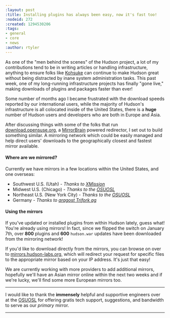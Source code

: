 ```yaml
---
:layout: post
:title: Installing plugins has always been easy, now it's fast too!
:nodeid: 272
:created: 1294530206
:tags:
- general
- core
- news
:author: rtyler
---
```

As one of the "men behind the scenes" of the Hudson project, a lot of my contributions tend to be in writing articles or handling infrastructure, anything to ensure folks like [Kohsuke](https://twitter.com/kohsukekawa) can continue to make Hudson great without being distracted by inane system administration tasks. This past week, one of my long-running infrastructure projects has finally "gone live," making downloads of plugins and packages faster than ever!

Some number of months ago I became frustrated with the download speeds reported by our international users, while the majority of Hudson's infrastructure is all colocated inside of the United States, there is a **huge** number of Hudson users and developers who are both in Europe and Asia.

After discussing things with some of the folks that run [download.opensuse.org](https://download.opensuse.org), a [MirrorBrain](https://mirrorbrain.org) powered redirector, I set out to build something similar. A mirroring network which could be easily managed and help direct users' downloads to the geographically closest and fastest mirror available.


#### Where are we mirrored?

Currently we have mirrors in a few locations within the United States, and one overseas:

  * Southwest U.S. (Utah) - *Thanks to [XMission](https://www.xmission.com)*
  * Midwest U.S. (Chicago) - *Thanks to the [OSUOSL](https://www.osuosl.org)*
  * Northeast U.S. (New York City) - *Thanks to the [OSUOSL](https://www.osuosl.org)*
  * Germany - *Thanks to [aragost Trifork ag](https://www.aragost.com/)*

#### Using the mirrors

If you've updated or installed plugins from within Hudson lately, guess what! You're already using mirrors! In fact, since we flipped the switch on January 7th, over **800** plugins and **600** `hudson.war` updates have been downloaded from the mirroring network!
<!--break-->
If you'd like to download directly from the mirrors, you can browse on over to [mirrors.hudson-labs.org](https://mirrors.hudson-labs.org), which will redirect your request for specific files to the appropriate mirror based on your IP address. It's just that easy!


We are currently working with more providers to add additional mirrors, hopefully we'll have an Asian mirror online within the next two weeks and if we're lucky, we'll find some more European mirrors too.

----


I would like to thank the **immensely** helpful and supportive engineers over at the [OSUOSL](https://www.osuosl.org) for offering gratis tech support, suggestions, and bandwidth to serve as our *primary* mirror.

----
